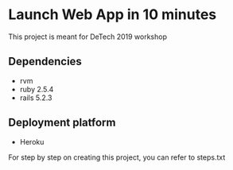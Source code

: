 # Launch Web App in 10 minutes

This project is meant for DeTech 2019 workshop

## Dependencies
* rvm
* ruby 2.5.4
* rails 5.2.3

## Deployment platform
* Heroku

For step by step on creating this project, you can refer to steps.txt

